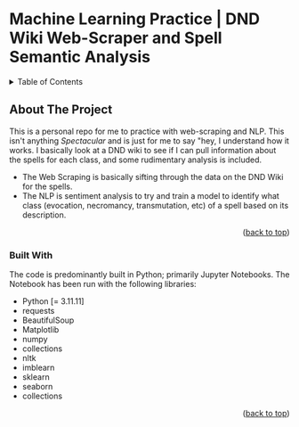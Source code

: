 # Machine Learning Practice | DND Wiki Web-Scraper and Spell Semantic Analysis

<!-- Credit to: https://github.com/othneildrew/Best-README-Template/blob/main/README.md for the Template <3 -->
<!-- Improved compatibility of back to top link: See: https://github.com/othneildrew/Best-README-Template/pull/73 -->
<a id="readme-top"></a>
<!--
*** Thanks for checking out the Best-README-Template. If you have a suggestion
*** that would make this better, please fork the repo and create a pull request
*** or simply open an issue with the tag "enhancement".
*** Don't forget to give the project a star!
*** Thanks again! Now go create something AMAZING! :D
-->

<!-- TABLE OF CONTENTS -->
<details>
  <summary>Table of Contents</summary>
  <ol>
    <li>
      <a href="#about-the-project">About The Project</a>
      <ul>
        <li><a href="#built-with">Built With</a></li>
      </ul>
    </li>
  </ol>
</details>



<!-- ABOUT THE PROJECT -->
## About The Project

This is a personal repo for me to practice with web-scraping and NLP. This isn't anything *Spectacular* and is just for me to say "hey, I understand how it works.
I basically look at a DND wiki to see if I can pull information about the spells for each class, and some rudimentary analysis is included.

- The Web Scraping is basically sifting through the data on the DND Wiki for the spells.
- The NLP is sentiment analysis to try and train a model to identify what class (evocation, necromancy, transmutation, etc) of a spell based on its description.

<p align="right">(<a href="#readme-top">back to top</a>)</p>



### Built With
The code is predominantly built in Python; primarily Jupyter Notebooks.
The Notebook has been run with the following libraries:
* Python [= 3.11.11]
* requests
* BeautifulSoup
* Matplotlib
* numpy
* collections
* nltk
* imblearn
* sklearn
* seaborn
* collections
<p align="right">(<a href="#readme-top">back to top</a>)</p>

